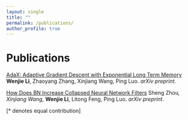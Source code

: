 ```yaml
---
layout: single
title: ""
permalink: /publications/
author_profile: true
---
```

# <i class="fa fa-fw fa-paste"></i> Publications #
[AdaX: Adaptive Gradient Descent with Exponential Long Term Memory](https://williamlwj.github.io/About//publications/AdaX)
**Wenjie Li**, Zhaoyang Zhang, Xinjiang Wang, Ping Luo. 
_arXiv preprint_. 

[How Does BN Increase Collapsed Neural Network Filters](https://williamlwj.github.io/About//publications/BN-collapse)
Sheng Zhou<sup>*</sup>, Xinjiang Wang<sup>*</sup>, **Wenjie Li**, Litong Feng, Ping Luo. 
_arXiv preprint_. 

[* denotes equal contribution]
